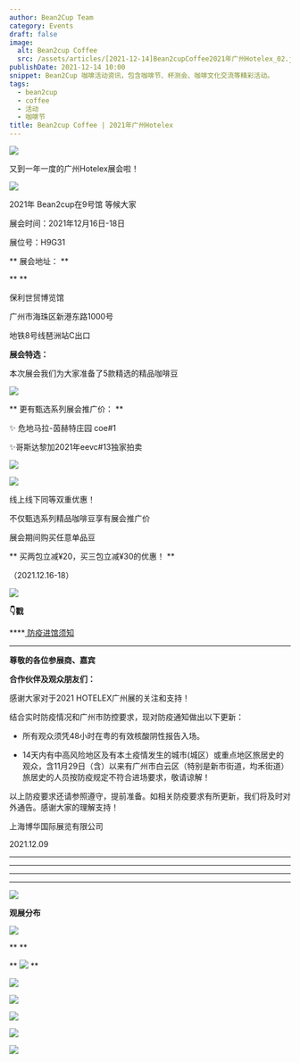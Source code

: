 ```yaml
---
author: Bean2Cup Team
category: Events
draft: false
image:
  alt: Bean2cup Coffee
  src: /assets/articles/[2021-12-14]Bean2cupCoffee2021年广州Hotelex_02.jpg
publishDate: 2021-12-14 10:00
snippet: Bean2Cup 咖啡活动资讯，包含咖啡节、杯测会、咖啡文化交流等精彩活动。
tags:
  - bean2cup
  - coffee
  - 活动
  - 咖啡节
title: Bean2cup Coffee | 2021年广州Hotelex
---
```


![](/assets/articles/[2021-12-14]Bean2cupCoffee2021年广州Hotelex_03.jpg)

又到一年一度的广州Hotelex展会啦！

![](/assets/articles/[2021-12-14]Bean2cupCoffee2021年广州Hotelex_04.jpg)

2021年 Bean2cup在9号馆 等候大家

展会时间：2021年12月16日-18日

展位号：H9G31

** 展会地址： **

\*\*
\*\*

保利世贸博览馆

广州市海珠区新港东路1000号

地铁8号线琶洲站C出口

**展会特选：**

本次展会我们为大家准备了5款精选的精品咖啡豆

![](/assets/articles/[2021-12-14]Bean2cupCoffee2021年广州Hotelex_05.jpg)

** 更有甄选系列展会推广价： **

✨ 危地马拉-茵赫特庄园 coe#1

✨哥斯达黎加2021年eevc#13独家拍卖

![](/assets/articles/[2021-12-14]Bean2cupCoffee2021年广州Hotelex_06.jpg)

![](/assets/articles/[2021-12-14]Bean2cupCoffee2021年广州Hotelex_07.jpg)

线上线下同等双重优惠！

不仅甄选系列精品咖啡豆享有展会推广价

展会期间购买任意单品豆

** 买两包立减¥20，买三包立减¥30的优惠！ **

（2021.12.16-18）

![](/assets/articles/[2021-12-14]Bean2cupCoffee2021年广州Hotelex_08.jpg)

**👇戳**

\*\*\*\*[ 防疫进馆须知
](https://mp.weixin.qq.com/s?__biz=MjM5ODM3NDAyMQ==&mid=2651306813&idx=2&sn=326e100b94a714c27b0dcd02ac34e5c0&scene=21#wechat_redirect)

---

**尊敬的各位参展商、嘉宾**

**合作伙伴及观众朋友们：**

感谢大家对于2021 HOTELEX广州展的关注和支持！

结合实时防疫情况和广州市防控要求，现对防疫通知做出以下更新：

- 所有观众须凭48小时在粤的有效核酸阴性报告入场。

- 14天内有中高风险地区及有本土疫情发生的城市(城区）或重点地区旅居史的观众，含11月29日（含）以来有广州市白云区（特别是新市街道，均禾街道）旅居史的人员按防疫规定不符合进场要求，敬请谅解！

以上防疫要求还请参照遵守，提前准备。如相关防疫要求有所更新，我们将及时对外通告。感谢大家的理解支持！

上海博华国际展览有限公司

2021.12.09

---

---

---

---

![](/assets/articles/[2021-12-14]Bean2cupCoffee2021年广州Hotelex_09.jpg)

**观展分布**

![](/assets/articles/[2021-12-14]Bean2cupCoffee2021年广州Hotelex_10.jpg)

\*\*
\*\*

**
![](/assets/articles/[2021-12-14]Bean2cupCoffee2021年广州Hotelex_11.jpg)
**

![](/assets/articles/[2021-12-08]豆子推荐竞拍独家拾叁_60.jpg)

![](/assets/articles/[2021-12-08]豆子推荐竞拍独家拾叁_61.jpg)

![](/assets/articles/[2021-12-08]豆子推荐竞拍独家拾叁_62.jpg)

![](/assets/articles/[2021-12-08]豆子推荐竞拍独家拾叁_63.jpg)

![](/assets/articles/[2021-12-08]豆子推荐竞拍独家拾叁_64.jpg)
